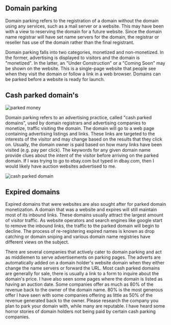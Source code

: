 ## Domain parking 

Domain parking refers to the registration of a domain without the domain using any services, such as a mail server or a website. This may have been with a view to reserving the domain for a future website. Since the domain name registrar will have set name servers for the domain, the registrar or reseller has use of the domain rather than the final registrant.

Domain parking falls into two categories, monetized and non-monetized. In the former, advertising is displayed to visitors and the domain is "monetized". In the latter, an "Under Construction" or a "Coming Soon" may be shown on the website. This is a single-page website that people see when they visit the domain or follow a link in a web browser. Domains can be parked before a website is ready for launch.

## Cash parked domain's 

![parked money](https://s3.amazonaws.com/cdn.freshdesk.com/data/helpdesk/attachments/production/12040879812/original/18htJu4NYwQmINCLU4Tdk-EzcT-QeCA_Zw.png?1537276662)

Domain parking refers to an advertising practice, called "cash parked domains", used by domain registrars and advertising companies to monetize, traffic visiting the domain. The domain will go to a web page containing advertising listings and links. These links are targeted to the interests of the visitor and may change based on the results that they click on. Usually, the domain owner is paid based on how many links have been visited (e.g. pay per click). The keywords for any given domain name provide clues about the intent of the visitor before arriving on the parked domain. If I was trying to go to ebay.com but typed in dbay.com, then I would likely have auction websites advertised to me.

![cash parked domain](https://s3.amazonaws.com/cdn.freshdesk.com/data/helpdesk/attachments/production/12040879304/original/nXrgy98z2-vImVg27GR5fjozZ4_LP0k3Mw.png?1537276232)

## Expired domains

Expired domains that were websites are also sought after for parked domain monetization. A domain that was a website and expires will still maintain most of its inbound links. These domains usually attract the largest amount of visitor traffic. As website operators and search engines like google start to remove the inbound links, the traffic to the parked domain will begin to decline. The process of re-registering expired names is known as drop catching or domain sniping and various domain name registries have different views on the subject. 
 

There are several companies that actively cater to domain parking and act as middlemen to serve advertisements on parking pages. The adverts are automatically added on a domain holder's website domain when they either change the name servers or forward the URL. Most cash parked domains are generally for sale, there is usually a link to a form to inquire about the domain's price.  I have also seen some pages where the domain is listed as having an auction date. Some companies offer as much as 80% of the revenue back to the owner of the domain name. 80% is the most generous offer I have seen with some companies offering as little as 50% of the revenue generated back to the owner. Please research the company you plan to park your domain with, while many are reputable. I have heard some horror stories of domain holders not being paid by certain cash parking companies. 
